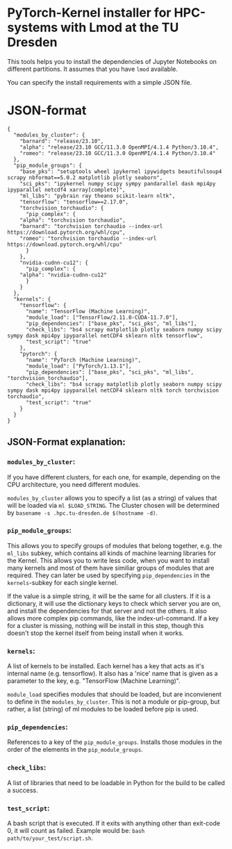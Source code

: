 # PyTorch-Kernel installer for HPC-systems with Lmod at the TU Dresden

This tools helps you to install the dependencies of Jupyter Notebooks on different partitions. It assumes that you have `lmod` available.

You can specify the install requirements with a simple JSON file.

# JSON-format

```
{
  "modules_by_cluster": {
    "barnard": "release/23.10",
    "alpha": "release/23.10 GCC/11.3.0 OpenMPI/4.1.4 Python/3.10.4",
    "romeo": "release/23.10 GCC/11.3.0 OpenMPI/4.1.4 Python/3.10.4"
  },
  "pip_module_groups": {
    "base_pks": "setuptools wheel ipykernel ipywidgets beautifulsoup4 scrapy nbformat==5.0.2 matplotlib plotly seaborn",
    "sci_pks": "ipykernel numpy scipy sympy pandarallel dask mpi4py ipyparallel netcdf4 xarray[complete]",
    "ml_libs": "pybrain ray theano scikit-learn nltk",
    "tensorflow": "tensorflow==2.17.0",
    "torchvision_torchaudio": {
      "pip_complex": {
	"alpha": "torchvision torchaudio",
	"barnard": "torchvision torchaudio --index-url https://download.pytorch.org/whl/cpu",
	"romeo": "torchvision torchaudio --index-url https://download.pytorch.org/whl/cpu"
      }
    },
    "nvidia-cudnn-cu12": {
      "pip_complex": {
	"alpha": "nvidia-cudnn-cu12"
      }
    }
  },
  "kernels": {
    "tensorflow": {
      "name": "TensorFlow (Machine Learning)",
      "module_load": ["TensorFlow/2.11.0-CUDA-11.7.0"],
      "pip_dependencies": ["base_pks", "sci_pks", "ml_libs"],
      "check_libs": "bs4 scrapy matplotlib plotly seaborn numpy scipy sympy dask mpi4py ipyparallel netCDF4 sklearn nltk tensorflow",
      "test_script": "true"
    },
    "pytorch": {
      "name": "PyTorch (Machine Learning)",
      "module_load": ["PyTorch/1.13.1"],
      "pip_dependencies": ["base_pks", "sci_pks", "ml_libs", "torchvision_torchaudio"],
      "check_libs": "bs4 scrapy matplotlib plotly seaborn numpy scipy sympy dask mpi4py ipyparallel netCDF4 sklearn nltk torch torchvision torchaudio",
      "test_script": "true"
    }
  }
}
```

## JSON-Format explanation:

### `modules_by_cluster`:

If you have different clusters, for each one, for example, depending on the CPU architecture, you need different modules. 

`modules_by_cluster` allows you to specify a list (as a string) of values that will be loaded via `ml $LOAD_STRING`. The Cluster chosen will be determined by `basename -s .hpc.tu-dresden.de $(hostname -d)`.

### `pip_module_groups`:

This allows you to specify groups of modules that belong together, e.g. the `ml_libs` subkey, which contains all kinds of machine learning libraries for the Kernel. This allows you to write less code, when you want to install many kernels and most of them have similiar groups of modules that are required. They can later be used by specifying `pip_dependencies` in the `kernels`-subkey for each single kernel.

If the value is a simple string, it will be the same for all clusters. If it is a dictionary, it will use the dictionary keys to check which server you are on, and install the dependencies for that server and not the others. It also allows more complex pip commands, like the index-url-command. If a key for a cluster is missing, nothing will be install in this step, though this doesn't stop the kernel itself from being install when it works.

### `kernels`:

A list of kernels to be installed. Each kernel has a key that acts as it's internal name (e.g. tensorflow). It also has a 'nice' name that is given as a parameter to the key, e.g. "TensorFlow (Machine Learning)". 

`module_load` specifies modules that should be loaded, but are inconvienent to define in the `modules_by_cluster`. This is not a module or pip-group, but rather, a list (string) of ml modules to be loaded before pip is used.

### `pip_dependencies`:

References to a key of the `pip_module_groups`. Installs those modules in the order of the elements in the `pip_module_groups`.

### `check_libs`:

A list of libraries that need to be loadable in Python for the build to be called a success.

### `test_script`:

A bash script that is executed. If it exits with anything other than exit-code 0, it will count as failed. Example would be: `bash path/to/your_test/script.sh`.
